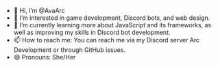 - 👋 Hi, I’m @AvaArc
- 👀 I’m interested in game development, Discord bots, and web design.
- 🌱 I’m currently learning more about JavaScript and its frameworks, as well as improving my skills in Discord bot development.
- 📫 How to reach me: You can reach me via my Discord server Arc Development or through GitHub issues.
- 😄 Pronouns: She/Her
